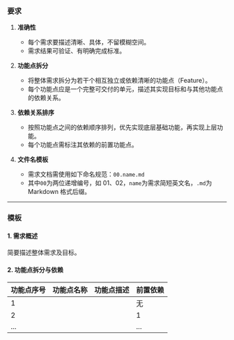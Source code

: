 ### 要求

1. **准确性**  
   - 每个需求要描述清晰、具体，不留模糊空间。  
   - 需求结果可验证、有明确完成标准。

2. **功能点拆分**  
   - 将整体需求拆分为若干个相互独立或依赖清晰的功能点（Feature）。  
   - 每个功能点应是一个完整可交付的单元，描述其实现目标和与其他功能点的依赖关系。

3. **依赖关系排序**  
   - 按照功能点之间的依赖顺序排列，优先实现底层基础功能，再实现上层功能。  
   - 每个功能点需标注其依赖的前置功能点。

5. **文件名模板**  
   - 需求文档需使用如下命名规范：`00.name.md`  
   - 其中`00`为两位递增编号，如 01、02，`name`为需求简短英文名，`.md`为 Markdown 格式后缀。

---

### 模板

#### 1. 需求概述

简要描述整体需求及目标。

#### 2. 功能点拆分与依赖

| 功能点序号 | 功能点名称 | 功能点描述 | 前置依赖 |
|------------|------------|------------|----------|
| 1          |            |            | 无       |
| 2          |            |            | 1        |
| ...        |            |            | ...      |
